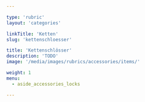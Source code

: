 ```yaml
---

type: 'rubric'
layout: 'categories'

linkTitle: 'Ketten'
slug: 'kettenschloesser'

title: 'Kettenschlösser'
description: 'TODO'
image: '/media/images/rubrics/accessories/items/'

weight: 1
menu:
  - aside_accessories_locks

---
```

